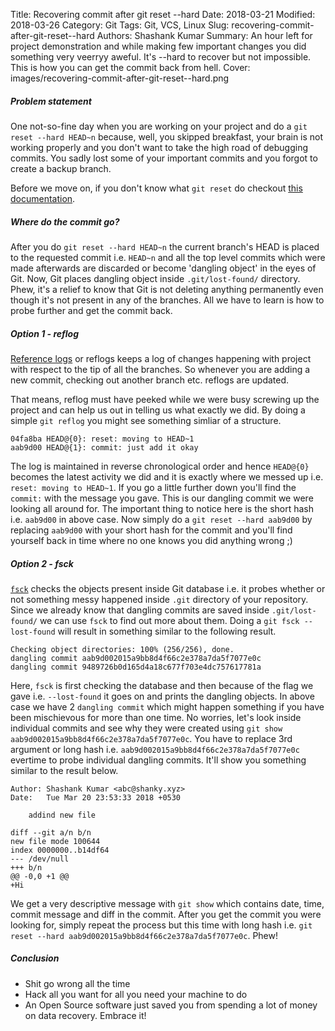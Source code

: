 Title: Recovering commit after git reset --hard
Date: 2018-03-21
Modified: 2018-03-26
Category: Git
Tags: Git, VCS, Linux
Slug: recovering-commit-after-git-reset--hard
Authors: Shashank Kumar
Summary: An hour left for project demonstration and while making few important changes you did something very veerryy aweful. It's --hard to recover but not impossible. This is how you can get the commit back from hell.
Cover: images/recovering-commit-after-git-reset--hard.png

##### Problem statement

One not-so-fine day when you are working on your project and do a `git reset --hard HEAD~n` because, well, you skipped breakfast, your brain is not working properly and you don't want to take the high road of debugging commits. You sadly lost some of your important commits and you forgot to create a backup branch.

Before we move on, if you don't know what `git reset` do checkout [this documentation](https://git-scm.com/docs/git-reset).

##### Where do the commit go?

After you do `git reset --hard HEAD~n` the current branch's HEAD is placed to the requested commit i.e. `HEAD~n` and all the top level commits which were made afterwards are discarded or become 'dangling object' in the eyes of Git. Now, Git places dangling object inside `.git/lost-found/` directory. Phew, it's a relief to know that Git is not deleting anything permanently even though it's not present in any of the branches. All we have to learn is how to probe further and get the commit back.

##### Option 1 - reflog

[Reference logs](https://git-scm.com/docs/git-reflog) or reflogs keeps a log of changes happening with project with respect to the tip of all the branches. So whenever you are adding a new commit, checking out another branch etc. reflogs are updated.

That means, reflog must have peeked while we were busy screwing up the project and can help us out in telling us what exactly we did. By doing a simple `git reflog` you might see something simliar of a structure.

```
04fa8ba HEAD@{0}: reset: moving to HEAD~1
aab9d00 HEAD@{1}: commit: just add it okay
```

The log is maintained in reverse chronological order and hence `HEAD@{0}` becomes the latest activity we did and it is exactly where we messed up i.e. `reset: moving to HEAD~1`. If you go a little further down you'll find the `commit:` with the message you gave. This is our dangling commit we were looking all around for. The important thing to notice here is the short hash i.e. `aab9d00` in above case. Now simply do a `git reset --hard aab9d00` by replacing `aab9d00` with your short hash for the commit and you'll find yourself back in time where no one knows you did anything wrong ;)

##### Option 2 - fsck

[`fsck`](https://git-scm.com/docs/git-fsck) checks the objects present inside Git database i.e. it probes whether or not something messy happened inside `.git` directory of your repository. Since we already know that dangling commits are saved inside `.git/lost-found/` we can use `fsck` to find out more about them. Doing a `git fsck --lost-found` will result in something similar to the following result.

```
Checking object directories: 100% (256/256), done.
dangling commit aab9d002015a9bb8d4f66c2e378a7da5f7077e0c
dangling commit 9489726b0d165d4a18c677f703e4dc757617781a
```

Here, `fsck` is first checking the database and then because of the flag we gave i.e. `--lost-found` it goes on and prints the dangling objects. In above case we have 2 `dangling commit` which might happen something if you have been mischievous for more than one time. No worries, let's look inside individual commits and see why they were created using `git show aab9d002015a9bb8d4f66c2e378a7da5f7077e0c`. You have to replace 3rd argument or long hash i.e. `aab9d002015a9bb8d4f66c2e378a7da5f7077e0c` evertime to probe individual dangling commits. It'll show you something similar to the result below.

```
Author: Shashank Kumar <abc@shanky.xyz>
Date:   Tue Mar 20 23:53:33 2018 +0530

    addind new file

diff --git a/n b/n
new file mode 100644
index 0000000..b14df64
--- /dev/null
+++ b/n
@@ -0,0 +1 @@
+Hi
```

We get a very descriptive message with `git show` which contains date, time, commit message and diff in the commit. After you get the commit you were looking for, simply repeat the process but this time with long hash i.e. `git reset --hard aab9d002015a9bb8d4f66c2e378a7da5f7077e0c`. Phew!

##### Conclusion

- Shit go wrong all the time
- Hack all you want for all you need your machine to do
- An Open Source software just saved you from spending a lot of money on data recovery. Embrace it!
